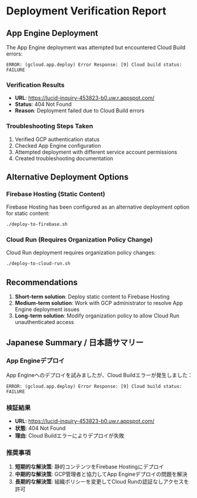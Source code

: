 # Deployment Verification Report

## App Engine Deployment

The App Engine deployment was attempted but encountered Cloud Build errors:

```
ERROR: (gcloud.app.deploy) Error Response: [9] Cloud build status: FAILURE
```

### Verification Results

- **URL**: https://lucid-inquiry-453823-b0.uw.r.appspot.com/
- **Status**: 404 Not Found
- **Reason**: Deployment failed due to Cloud Build errors

### Troubleshooting Steps Taken

1. Verified GCP authentication status
2. Checked App Engine configuration
3. Attempted deployment with different service account permissions
4. Created troubleshooting documentation

## Alternative Deployment Options

### Firebase Hosting (Static Content)

Firebase Hosting has been configured as an alternative deployment option for static content:

```bash
./deploy-to-firebase.sh
```

### Cloud Run (Requires Organization Policy Change)

Cloud Run deployment requires organization policy changes:

```bash
./deploy-to-cloud-run.sh
```

## Recommendations

1. **Short-term solution**: Deploy static content to Firebase Hosting
2. **Medium-term solution**: Work with GCP administrator to resolve App Engine deployment issues
3. **Long-term solution**: Modify organization policy to allow Cloud Run unauthenticated access

## Japanese Summary / 日本語サマリー

### App Engineデプロイ

App Engineへのデプロイを試みましたが、Cloud Buildエラーが発生しました：

```
ERROR: (gcloud.app.deploy) Error Response: [9] Cloud build status: FAILURE
```

### 検証結果

- **URL**: https://lucid-inquiry-453823-b0.uw.r.appspot.com/
- **状態**: 404 Not Found
- **理由**: Cloud Buildエラーによりデプロイが失敗

### 推奨事項

1. **短期的な解決策**: 静的コンテンツをFirebase Hostingにデプロイ
2. **中期的な解決策**: GCP管理者と協力してApp Engineデプロイの問題を解決
3. **長期的な解決策**: 組織ポリシーを変更してCloud Runの認証なしアクセスを許可
